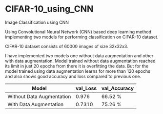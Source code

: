 # CIFAR-10_using_CNN
Image Classification using CNN

Using Convolutional Neural Network (CNN) based deep learning method implementing two models for performing classification on CIFAR-10 dataset.

CIFAR-10 dataset consists of 60000 images of size 32x32x3.

I have implemented two models one without data augmentation and other with data augmentation.
Model trained without data augmentation reached its limit in just 20 epochs from there it is overfitting the data.
But for the model trained using data augmentation learns for more than 120 epochs and also shows good accuracy and loss compared to previous one.

|           Model           |   val_Loss  |    val_Accuracy   |
|---------------------------|-------------|-------------------|
| Without Data Augmentation |    0.976    |      66.52 %      |
|  With Data Augmentation   |    0.7310   |      75.26 %      |



